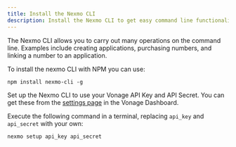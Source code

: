 ```yaml
---
title: Install the Nexmo CLI
description: Install the Nexmo CLI to get easy command line functionality
---
```


The Nexmo CLI allows you to carry out many operations on the command line. Examples include creating applications, purchasing numbers, and linking a number to an application.

To install the nexmo CLI with NPM you can use:

``` shell
npm install nexmo-cli -g
```

Set up the Nexmo CLI to use your Vonage API Key and API Secret. You can get these from the [settings page](https://dashboard.nexmo.com/settings) in the Vonage Dashboard.

Execute the following command in a terminal, replacing `api_key` and `api_secret` with your own:

```bash
nexmo setup api_key api_secret
```